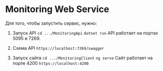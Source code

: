 # Monitoring Web Service
Для того, чтобы запустить сервис, нужно:

1. Запуск API
```cd .../MonitoringApi```
```dotnet run```
API работает на портах 5095 и 7269.

2. Схема API
```https://localhost:7269/swagger```

3. Запуск сайта
```cd .../MonitoringClient```
```ng serve```
Сайт работает на порте 4200
```https://localhost:4200```